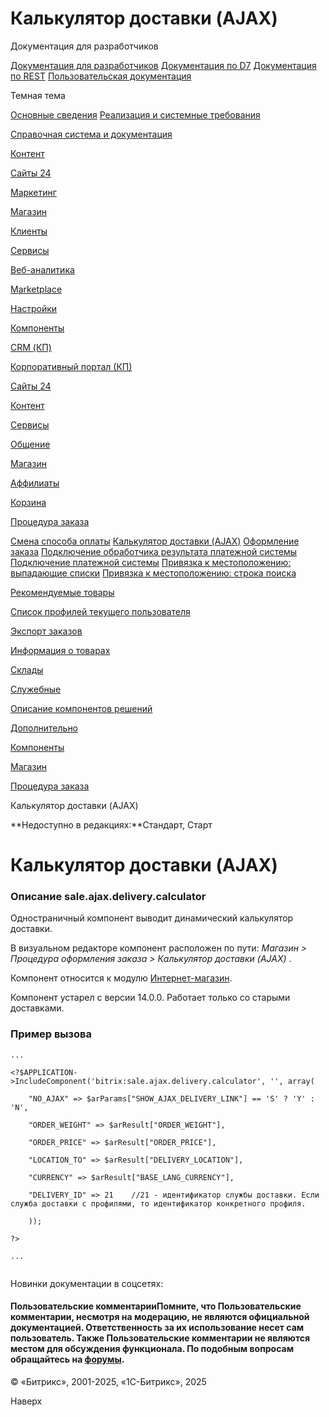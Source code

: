 # Калькулятор доставки (AJAX)

Документация для разработчиков

[Документация для разработчиков](https://dev.1c-bitrix.ru/api_help/)
[Документация по D7](https://dev.1c-bitrix.ru/api_d7/)
[Документация по REST](https://dev.1c-bitrix.ru/rest_help/)
[Пользовательская документация](https://dev.1c-bitrix.ru/user_help/)

Темная тема

[Основные сведения](/user_help/index.php)
[Реализация и системные требования](/user_help/reqintro.php)

[Справочная система и документация](/user_help/help/index.php)

[Контент](/user_help/content/index.php)

[Сайты 24](/user_help/sites24/index.php)

[Маркетинг](/user_help/marketing/index.php)

[Магазин](/user_help/store/index.php)

[Клиенты](/user_help/clients/index.php)

[Сервисы](/user_help/service/index.php)

[Веб-аналитика](/user_help/statistic/index.php)

[Marketplace](/user_help/marketplace/index.php)

[Настройки](/user_help/settings/index.php)

[Компоненты](/user_help/components/index.php)

[CRM (КП)](/user_help/components/crm/index.php)

[Корпоративный портал (КП)](/user_help/components/intranet/index.php)

[Сайты 24](/user_help/components/landing/index.php)

[Контент](/user_help/components/content/index.php)

[Сервисы](/user_help/components/services/index.php)

[Общение](/user_help/components/obschenie/index.php)

[Магазин](/user_help/components/magazin/index.php)

[Аффилиаты](/user_help/components/magazin/affiliates/index.php)

[Корзина](/user_help/components/magazin/basket/index.php)

[Процедура заказа](/user_help/components/magazin/zakaz/index.php)

[Смена способа оплаты](/user_help/components/magazin/zakaz/sale_order_payment_change.php)
[Калькулятор доставки (AJAX)](/user_help/components/magazin/zakaz/sale_ajax_delivery_calculator.php)
[Оформление заказа](/user_help/components/magazin/zakaz/sale_order_ajax.php)
[Подключение обработчика результата платежной системы](/user_help/components/magazin/zakaz/sale_order_payment_receive.php)
[Подключение платежной системы](/user_help/components/magazin/zakaz/sale_order_payment.php)
[Привязка к местоположению: выпадающие списки](/user_help/components/magazin/zakaz/sale_location_selector_steps.php)
[Привязка к местоположению: строка поиска](/user_help/components/magazin/zakaz/sale_location_selector_search.php)

[Рекомендуемые товары](/user_help/components/magazin/recommended/index.php)

[Список профилей текущего пользователя](/user_help/components/magazin/profiles/index.php)

[Экспорт заказов](/user_help/components/magazin/export_zakaz/index.php)

[Информация о товарах](/user_help/components/magazin/information_tovars/index.php)

[Склады](/user_help/components/magazin/sklads/index.php)

[Служебные](/user_help/components/sluzhebnie/index.php)

[Описание компонентов решений](/user_help/description_decisions/index.php)

[Дополнительно](/user_help/additional/index.php)

[Компоненты](/user_help/components/index.php)

[Магазин](/user_help/components/magazin/index.php)

[Процедура заказа](/user_help/components/magazin/zakaz/index.php)

Калькулятор доставки (AJAX)

**Недоступно в редакциях:**Стандарт, Старт

# Калькулятор доставки (AJAX)

### Описание **sale.ajax.delivery.calculator**

Одностраничный компонент выводит динамический калькулятор доставки.

В визуальном редакторе компонент расположен по пути: *Магазин > Процедура оформления заказа > Калькулятор доставки (AJAX)* .

Компонент относится к модулю [Интернет-магазин](/user_help/store/sale/index.php).

Компонент устарел с версии 14.0.0. Работает только со старыми доставками.

### Пример вызова

```
...
<?$APPLICATION->IncludeComponent('bitrix:sale.ajax.delivery.calculator', '', array(
	"NO_AJAX" => $arParams["SHOW_AJAX_DELIVERY_LINK"] == 'S' ? 'Y' : 'N',
	"ORDER_WEIGHT" => $arResult["ORDER_WEIGHT"],
	"ORDER_PRICE" => $arResult["ORDER_PRICE"],
	"LOCATION_TO" => $arResult["DELIVERY_LOCATION"],
	"CURRENCY" => $arResult["BASE_LANG_CURRENCY"],
	"DELIVERY_ID" => 21    //21 - идентификатор службы доставки. Если служба доставки с профилями, то идентификатор конкретного профиля.
	));
?>
...

```

Новинки документации в соцсетях:

#### Пользовательские комментарииПомните, что Пользовательские комментарии, несмотря на модерацию, не являются официальной документацией. Ответственность за их использование несет сам пользователь. Также Пользовательские комментарии не являются местом для обсуждения функционала. По подобным вопросам обращайтесь на [форумы](http://dev.1c-bitrix.ru/community/forums/group1/).

© «Битрикс», 2001-2025, «1С-Битрикс», 2025

Наверх